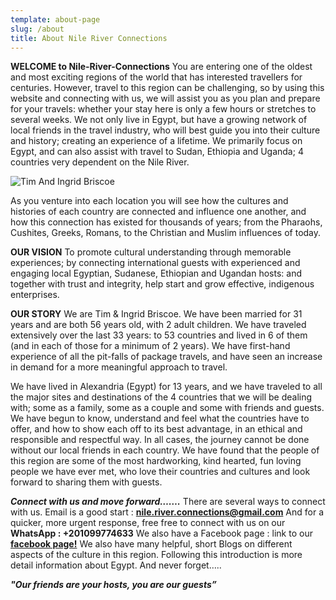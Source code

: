 ```yaml
---
template: about-page
slug: /about
title: About Nile River Connections
---
```

**WELCOME to Nile-River-Connections**
You are entering one of the oldest and most exciting regions of the world that has interested travellers for centuries. However, travel to this region can be challenging, so by using this website and connecting with us, we will assist you as you plan and prepare for your travels: whether your stay here is only a few hours or stretches to several weeks. We not only live in Egypt, but have a growing network of local friends in the travel industry, who will best guide you into their culture and history; creating an experience of a lifetime.
We primarily focus on Egypt, and can also assist with travel to Sudan, Ethiopia and Uganda; 4 countries very dependent on the Nile River.

![Tim And Ingrid Briscoe](/assets/tim-_-ingrid-alexandria-egypt-2021-.jpeg "WELCOME to Nile-River-Connections")

As you venture into each location you will see how the cultures and histories of each country are connected and influence one another, and how this connection has existed for thousands of years; from the Pharaohs,
Cushites, Greeks, Romans, to the Christian and Muslim influences of today.

**OUR VISION**
To promote cultural understanding through memorable experiences; by connecting international guests with experienced and engaging local Egyptian, Sudanese, Ethiopian and Ugandan hosts: and together with trust
and integrity, help start and grow effective, indigenous enterprises.

**OUR STORY**
We are Tim & Ingrid Briscoe. We have been married for 31 years and are both 56 years old, with 2 adult children. We have traveled extensively over the last 33 years: to 53 countries and lived in 6 of them (and in each of those for a minimum of 2 years). We have first-hand experience of all the pit-falls of package travels, and have seen an increase in demand for a more meaningful approach to travel.

We have lived in Alexandria (Egypt) for 13 years, and we have traveled to all the major sites and destinations of the 4 countries that we will be dealing with; some as a family, some as a couple and some with friends and guests. We have begun to know, understand and feel what the countries have to
offer, and how to show each off to its best advantage, in an ethical and responsible and respectful way.
In all cases, the journey cannot be done without our local friends in each country. We have found that the people of this region are some of the most hardworking, kind hearted, fun loving people we have ever met, who love their countries and cultures and look forward to sharing them with guests.

***Connect with us and move forward…….***
There are several ways to connect with us. Email is a good start : **[nile.river.connections@gmail.com](mailto:nile.river.connections@gmail.com)**
And for a quicker, more urgent response, free free to connect with us on our **WhatsApp :   +201099774633**
We also have a Facebook page : link to our **[facebook page!](https://www.facebook.com/NileRiverConnections/)**
We also have many helpful, short Blogs on different aspects of the culture in this region.
Following this introduction is more detail information about Egypt. And never forget…..

***"Our friends are your hosts, you are our guests”***